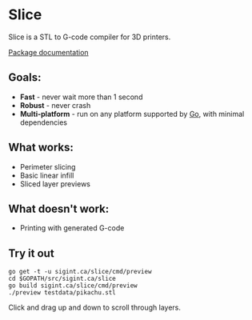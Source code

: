 Slice
=====

Slice is a STL to G-code compiler for 3D printers.

[Package documentation](https://godoc.org/sigint.ca/slice)

## Goals:
* **Fast** - never wait more than 1 second
* **Robust** - never crash
* **Multi-platform** - run on any platform supported by [Go](https://golang.org/doc/install#requirements),
with minimal dependencies

## What works:
* Perimeter slicing
* Basic linear infill
* Sliced layer previews

## What doesn't work:
* Printing with generated G-code

## Try it out
```
go get -t -u sigint.ca/slice/cmd/preview
cd $GOPATH/src/sigint.ca/slice
go build sigint.ca/slice/cmd/preview
./preview testdata/pikachu.stl
```

Click and drag up and down to scroll through layers.

